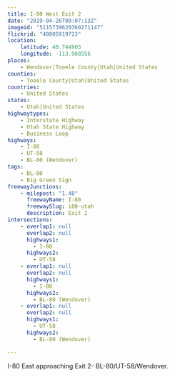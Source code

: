 ```yaml
---
title: I-80 West Exit 2
date: "2019-04-26T09:07:13Z"
imageid: "5115739620360271147"
flickrid: "40805919723"
location:
    latitude: 40.744903
    longitude: -113.988556
places:
    - Wendover|Tooele County|Utah|United States
counties:
    - Tooele County|Utah|United States
countries:
    - United States
states:
    - Utah|United States
highwaytypes:
    - Interstate Highway
    - Utah State Highway
    - Business Loop
highways:
    - I-80
    - UT-58
    - BL-80 (Wendover)
tags:
    - BL-80
    - Big Green Sign
freewayJunctions:
    - milepost: "1.48"
      freewayName: I-80
      freewaySlug: i80-utah
      description: Exit 2
intersections:
    - overlap1: null
      overlap2: null
      highways1:
        - I-80
      highways2:
        - UT-58
    - overlap1: null
      overlap2: null
      highways1:
        - I-80
      highways2:
        - BL-80 (Wendover)
    - overlap1: null
      overlap2: null
      highways1:
        - UT-58
      highways2:
        - BL-80 (Wendover)

---
```

I-80 East approaching Exit 2- BL-80/UT-58/Wendover.